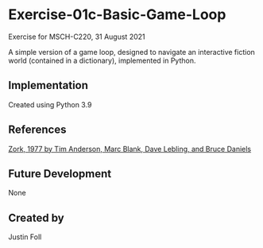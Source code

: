 # Exercise-01c-Basic-Game-Loop
Exercise for MSCH-C220, 31 August 2021

A simple version of a game loop, designed to navigate an interactive fiction world (contained in a dictionary), implemented in Python.

## Implementation
Created using Python 3.9

## References
[Zork, 1977 by Tim Anderson, Marc Blank, Dave Lebling, and Bruce Daniels](https://en.wikipedia.org/wiki/Zork)

## Future Development
None

## Created by
Justin Foll
```
